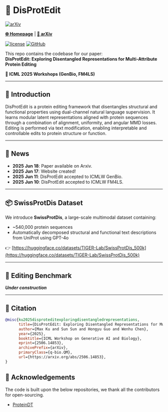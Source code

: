 # 🧬 DisProtEdit

[![arXiv](https://img.shields.io/badge/arXiv-2506.14853-b31b1b.svg)](https://arxiv.org/abs/2506.14853)

[**🌐 Homepage**](https://tiger-ai-lab.github.io/DisProtEdit/)  | [**📖 arXiv**](https://arxiv.org/abs/2506.14853) 

[![license](https://img.shields.io/github/license/TIGER-AI-Lab/DisProtEdit.svg)](https://github.com/TIGER-AI-Lab/DisProtEdit/blob/main/LICENSE)
[![GitHub](https://img.shields.io/github/stars/TIGER-AI-Lab/DisProtEdit?style=social)](https://github.com/TIGER-AI-Lab/DisProtEdit)

This repo contains the codebase for our paper:  
**DisProtEdit: Exploring Disentangled Representations for Multi-Attribute Protein Editing**

**📍 ICML 2025 Workshops (GenBio, FM4LS)**

---

## 📌 Introduction

DisProtEdit is a protein editing framework that disentangles structural and functional properties using dual-channel natural language supervision. It learns modular latent representations aligned with protein sequences through a combination of alignment, uniformity, and angular MMD losses. Editing is performed via text modification, enabling interpretable and controllable edits to protein structure or function.

---

## 📰 News

- **2025 Jun 18**: Paper available on Arxiv.
- **2025 Jun 17**: Website created!  
- **2025 Jun 11**: DisProtEdit accepted to ICMLW GenBio.
- **2025 Jun 10**: DisProtEdit accepted to ICMLW FM4LS.  

---

## 📦 SwissProtDis Dataset

We introduce **SwissProtDis**, a large-scale multimodal dataset containing:
- ~540,000 protein sequences
- Automatically decomposed structural and functional text descriptions from UniProt using GPT-4o

👉 [https://huggingface.co/datasets/TIGER-Lab/SwissProtDis_500k](https://huggingface.co/datasets/TIGER-Lab/SwissProtDis_500k)

---

## 🧪 Editing Benchmark

_**Under construction**_

---


## 📖 Citation

```bibtex
@misc{ku2025disproteditexploringdisentangledrepresentations,
      title={DisProtEdit: Exploring Disentangled Representations for Multi-Attribute Protein Editing}, 
      author={Max Ku and Sun Sun and Hongyu Guo and Wenhu Chen},
      year={2025},
      booktitle={ICML Workshop on Generative AI and Biology},
      eprint={2506.14853},
      archivePrefix={arXiv},
      primaryClass={q-bio.QM},
      url={https://arxiv.org/abs/2506.14853}, 
}
```

## 💞 Acknowledgements
The code is built upon the below repositories, we thank all the contributors for open-sourcing.
* [ProteinDT](https://github.com/chao1224/ProteinDT)



